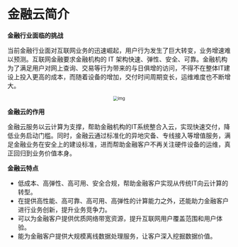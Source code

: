 # 金融云简介

**金融行业面临的挑战**

当前金融行业面对互联网业务的迅速崛起，用户行为发生了巨大转变，业务增速难以预测。互联网金融要求金融机构的 IT 架构快速、弹性、安全、可靠。金融机构为了满足用户对网上查询、交易等行为带来的与日俱增的访问，不得不在整体IT建设上投入更高的成本，而随着设备的增加，交付时间周期变长，运维难度也不断增大。

<div align=center><img src="https://help-static-aliyun-doc.aliyuncs.com/assets/img/15910/15481782107178_zh-CN.png" alt="img" style="zoom:67%;" /></div>



**金融云的作用**

金融云服务以云计算为支撑，帮助金融机构的IT系统整合入云，实现快速交付，降低业务启动门槛。同时，金融云通过标准化的异地灾备、专线接入等增值服务，满足金融业务在安全上的建设标准，进而帮助金融客户不再关注硬件设备的运维，真正回归到业务价值本身。

**金融云特点**

- 低成本、高弹性、高可用、安全合规，帮助金融客户实现从传统IT向云计算的转型。
- 在提供高性能、高可靠、高可用、高弹性的计算能力之外，还能助力金融客户进行业务创新，提升业务竞争力。
- 可以为金融客户提供优质网络带宽资源，提升互联网用户覆盖范围和用户体验。
- 能为金融客户提供大规模离线数据处理服务，让客户深入挖掘数据价值。